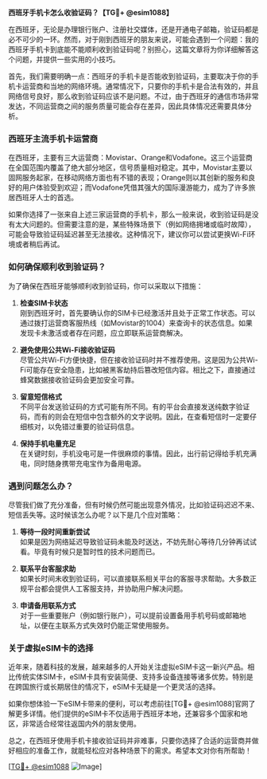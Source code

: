 **西班牙手机卡怎么收验证码？【TG💪+ @esim1088】**

在西班牙，无论是办理银行账户、注册社交媒体，还是开通电子邮箱，验证码都是必不可少的一环。然而，对于刚到西班牙的朋友来说，可能会遇到一个问题：我的西班牙手机卡到底能不能顺利收到验证码呢？别担心，这篇文章将为你详细解答这个问题，并提供一些实用的小技巧。

首先，我们需要明确一点：西班牙的手机卡是否能收到验证码，主要取决于你的手机卡运营商和当地的网络环境。通常情况下，只要你的手机卡是合法有效的，并且网络信号良好，那么收到验证码应该不是问题。不过，由于西班牙的通信市场非常发达，不同运营商之间的服务质量可能会存在差异，因此具体情况还需要具体分析。

### 西班牙主流手机卡运营商

在西班牙，主要有三大运营商：Movistar、Orange和Vodafone。这三个运营商在全国范围内覆盖了绝大部分地区，信号质量相对稳定。其中，Movistar主要以固网服务起家，在移动网络方面也有不错的表现；Orange则以其创新的服务和良好的用户体验受到欢迎；而Vodafone凭借其强大的国际漫游能力，成为了许多旅居西班牙人士的首选。

如果你选择了一张来自上述三家运营商的手机卡，那么一般来说，收到验证码是没有太大问题的。但需要注意的是，某些特殊场景下（例如网络拥堵或临时故障），可能会导致验证码延迟甚至无法接收。这种情况下，建议你可以尝试更换Wi-Fi环境或者稍后再试。

### 如何确保顺利收到验证码？

为了确保在西班牙能够顺利收到验证码，你可以采取以下措施：

1. **检查SIM卡状态**  
   刚到西班牙时，首先要确认你的SIM卡已经激活并且处于正常工作状态。可以通过拨打运营商客服热线（如Movistar的1004）来查询卡的状态信息。如果发现卡未激活或者存在问题，应立即联系运营商解决。

2. **避免使用公共Wi-Fi接收验证码**  
   尽管公共Wi-Fi方便快捷，但在接收验证码时并不推荐使用。这是因为公共Wi-Fi可能存在安全隐患，比如被黑客劫持后篡改短信内容。相比之下，直接通过蜂窝数据接收验证码会更加安全可靠。

3. **留意短信格式**  
   不同平台发送验证码的方式可能有所不同。有的平台会直接发送纯数字验证码，而有的则会在短信中包含额外的文字说明。因此，在查看短信时一定要仔细核对，以免错过重要的验证码信息。

4. **保持手机电量充足**  
   在关键时刻，手机没电可是一件很麻烦的事情。因此，出行前记得给手机充满电，同时随身携带充电宝作为备用电源。

### 遇到问题怎么办？

尽管我们做了充分准备，但有时候仍然可能出现意外情况，比如验证码迟迟不来、短信丢失等。这时候该怎么办呢？以下是几个应对策略：

1. **等待一段时间重新尝试**  
   如果是因为网络延迟导致验证码未能及时送达，不妨先耐心等待几分钟再试试看。毕竟有时候只是暂时性的技术问题而已。

2. **联系平台客服求助**  
   如果长时间未收到验证码，可以直接联系相关平台的客服寻求帮助。大多数正规平台都会提供人工客服支持，并协助用户解决问题。

3. **申请备用联系方式**  
   对于一些重要账户（例如银行账户），可以提前设置备用手机号码或邮箱地址，以便在主联系方式失效时仍能正常使用服务。

### 关于虚拟eSIM卡的选择

近年来，随着科技的发展，越来越多的人开始关注虚拟eSIM卡这一新兴产品。相比传统实体SIM卡，eSIM卡具有安装简便、支持多设备连接等诸多优势。特别是在跨国旅行或长期居住的情况下，eSIM卡无疑是一个更灵活的选择。

如果你想体验一下eSIM卡带来的便利，可以考虑前往[TG💪+ @esim1088]官网了解更多详情。他们提供的eSIM卡不仅适用于西班牙本地，还兼容多个国家和地区，非常适合经常往返国内外的朋友使用。

总之，在西班牙使用手机卡接收验证码并非难事，只要你选择了合适的运营商并做好相应的准备工作，就能轻松应对各种场景下的需求。希望本文对你有所帮助！

[[TG💪+ @esim1088](https://t.me/s/esim1088) ![Image](https://i.postimg.cc/4NQfJmqS/Snipaste-2025-05-13-00-14-12.png)]